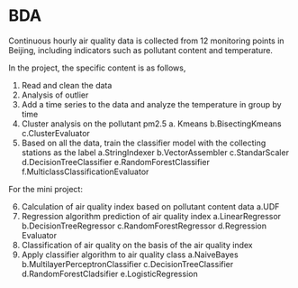 # BDA
Continuous hourly air quality data is collected from 12 monitoring points in Beijing, including indicators such as pollutant content and temperature.

In the project, the specific content is as follows,
1. Read and clean the data
2. Analysis of outlier
3. Add a time series to the data and analyze the temperature in group by time
4. Cluster analysis on the pollutant pm2.5
a. Kmeans
b.BisectingKmeans
c.ClusterEvaluator
5. Based on all the data, train the classifier model with the collecting stations as the label
a.StringIndexer
b.VectorAssembler
c.StandarScaler
d.DecisionTreeClassifier
e.RandomForestClassifier
f.MulticlassClassificationEvaluator

For the mini project:

6. Calculation of air quality index based on pollutant content data
a.UDF
7. Regression algorithm prediction of air quality index
a.LinearRegressor
b.DecisionTreeRegressor
c.RandomForestRegressor
d.Regression Evaluator
8. Classification of air quality on the basis of the air quality index
9. Apply classifier algorithm to air quality class
a.NaiveBayes
b.MultilayerPerceptronClassifier
c.DecisionTreeClassifier
d.RandomForestCladsifier
e.LogisticRegression

